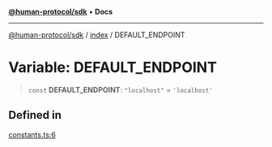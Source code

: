 [**@human-protocol/sdk**](../../README.md) • **Docs**

***

[@human-protocol/sdk](../../modules.md) / [index](../README.md) / DEFAULT\_ENDPOINT

# Variable: DEFAULT\_ENDPOINT

> `const` **DEFAULT\_ENDPOINT**: `"localhost"` = `'localhost'`

## Defined in

[constants.ts:6](https://github.com/humanprotocol/human-protocol/blob/0de84fbe0e3df6d9c9e1e985a33c1467fa40ea55/packages/sdk/typescript/human-protocol-sdk/src/constants.ts#L6)
